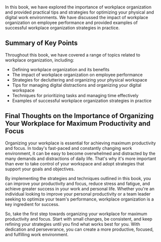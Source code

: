 
In this book, we have explored the importance of workplace organization and provided practical tips and strategies for optimizing your physical and digital work environments. We have discussed the impact of workplace organization on employee performance and provided examples of successful workplace organization strategies in practice.

Summary of Key Points
---------------------

Throughout this book, we have covered a range of topics related to workplace organization, including:

* Defining workplace organization and its benefits
* The impact of workplace organization on employee performance
* Strategies for decluttering and organizing your physical workspace
* Tips for managing digital distractions and organizing your digital workspace
* Techniques for prioritizing tasks and managing time effectively
* Examples of successful workplace organization strategies in practice

Final Thoughts on the Importance of Organizing Your Workplace for Maximum Productivity and Focus
------------------------------------------------------------------------------------------------

Organizing your workplace is essential for achieving maximum productivity and focus. In today's fast-paced and constantly changing work environment, it can be easy to become overwhelmed and distracted by the many demands and distractions of daily life. That's why it's more important than ever to take control of your workspace and adopt strategies that support your goals and objectives.

By implementing the strategies and techniques outlined in this book, you can improve your productivity and focus, reduce stress and fatigue, and achieve greater success in your work and personal life. Whether you're an individual looking to improve your personal productivity or a team leader seeking to optimize your team's performance, workplace organization is a key ingredient for success.

So, take the first step towards organizing your workplace for maximum productivity and focus. Start with small changes, be consistent, and keep refining your strategies until you find what works best for you. With dedication and perseverance, you can create a more productive, focused, and fulfilling work environment.


